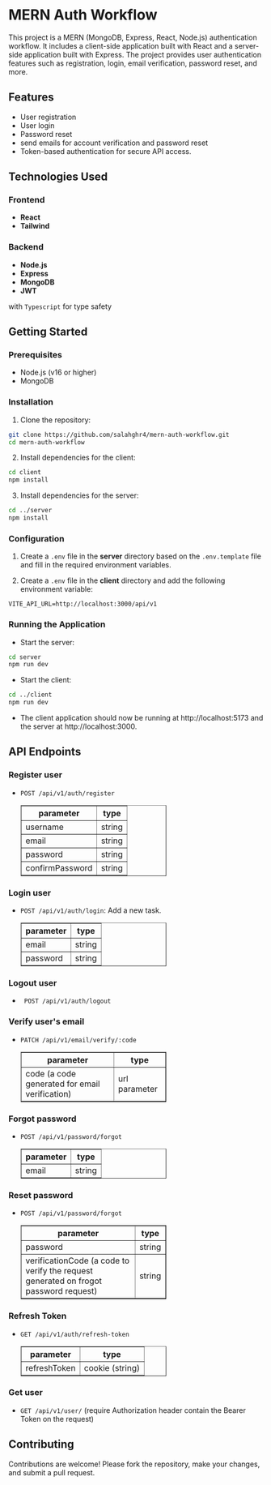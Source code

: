 # MERN Auth Workflow

This project is a MERN (MongoDB, Express, React, Node.js) authentication workflow. It includes a client-side application built with React and a server-side application built with Express. The project provides user authentication features such as registration, login, email verification, password reset, and more.

## Features

- User registration
- User login
- Password reset
- send emails for account verification and password reset
- Token-based authentication for secure API access.

## Technologies Used

### Frontend

- **React**
- **Tailwind**

### Backend

- **Node.js**
- **Express**
- **MongoDB**
- **JWT**

with `Typescript` for type safety

## Getting Started

### Prerequisites

- Node.js (v16 or higher)
- MongoDB

### Installation

1. Clone the repository:

```sh
git clone https://github.com/salahghr4/mern-auth-workflow.git
cd mern-auth-workflow
```

2. Install dependencies for the client:

```sh
cd client
npm install
```

3. Install dependencies for the server:

```sh
cd ../server
npm install
```

### Configuration

1. Create a `.env` file in the **server** directory based on the `.env.template` file and fill in the required environment variables.

2. Create a `.env` file in the **client** directory and add the following environment variable:

```
VITE_API_URL=http://localhost:3000/api/v1
```

### Running the Application

- Start the server:

```sh
cd server
npm run dev
```

- Start the client:

```sh
cd ../client
npm run dev
```

- The client application should now be running at http://localhost:5173 and the server at http://localhost:3000.

## API Endpoints

### Register user

- `POST /api/v1/auth/register`

  <table border=1 style="width: 60%;">
    <tr>
      <th>parameter</th>
      <th>type</th>
    </tr>
    <tr>
      <td>username</td>
      <td>string</td>
    </tr>
    <tr>
      <td>email</td>
      <td>string</td>
    </tr>
    <tr>
      <td>password</td>
      <td>string</td>
    </tr>
    <tr>
      <td>confirmPassword</td>
      <td>string</td>
    </tr>
  </table>

### Login user

- `POST /api/v1/auth/login`: Add a new task.

  <table border=1 style="width: 60%;">
    <tr>
      <th>parameter</th>
      <th>type</th>
    </tr>
    <tr>
      <td>email</td>
      <td>string</td>
    </tr>
    <tr>
      <td>password</td>
      <td>string</td>
    </tr>
  </table>

### Logout user

- ` POST /api/v1/auth/logout`

### Verify user's email

- `PATCH /api/v1/email/verify/:code`

  <table border=1 style="width: 60%">
    <tr>
      <th>parameter</th>
      <th>type</th>
    </tr>
    <tr>
      <td>code (a code generated for email verification)</td>
      <td>url parameter</td>
    </tr>
  </table>

### Forgot password
- `POST /api/v1/password/forgot`

  <table border=1 style="width: 60%">
    <tr>
      <th>parameter</th>
      <th>type</th>
    </tr>
    <tr>
      <td>email</td>
      <td>string</td>
    </tr>
  </table>

### Reset password
- `POST /api/v1/password/forgot`

  <table border=1 style="width: 60%">
    <tr>
      <th>parameter</th>
      <th>type</th>
    </tr>
    <tr>
      <td>password</td>
      <td>string</td>
    </tr>
    <tr>
      <td>verificationCode (a code to verify the request generated on frogot password request)</td>
      <td>string</td>
    </tr>
  </table>


### Refresh Token
- `GET /api/v1/auth/refresh-token`

  <table border=1 style="width: 60%">
    <tr>
      <th>parameter</th>
      <th>type</th>
    </tr>
    <tr>
      <td>refreshToken</td>
      <td>cookie (string)</td>
    </tr>
  </table>

### Get user
- `GET /api/v1/user/`  (require Authorization header contain the Bearer Token on the request)

## Contributing

Contributions are welcome! Please fork the repository, make your changes, and submit a pull request.